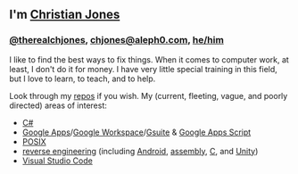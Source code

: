 ## I'm [Christian Jones](https://github.com/therealchjones/)

### [@therealchjones](https://github.com/therealchjones/), chjones@aleph0.com, [he/him](https://www.mypronouns.org/he-him)

I like to find the best ways to fix things. When it comes to computer work, at least, I don't do it for money. I have very little special training in this field, but I love to learn, to teach, and to help.

Look through my [repos](https://github.com/therealchjones?tab=repositories) if you wish. My (current, fleeting, vague, and poorly directed) areas of interest:

- [C#](https://github.com/topics/csharp)
- [Google Apps](https://github.com/topics/google-apps)/[Google Workspace](https://github.com/topics/google-workspace)/[Gsuite](https://github.com/topics/gsuite) & [Google Apps Script](https://github.com/topics/google-apps-script)
- [POSIX](https://github.com/topics/posix)
- [reverse engineering](https://github.com/topics/reverse-engineering) (including [Android](https://github.com/topics/android), [assembly](https://github.com/topics/assembly), [C](https://github.com/topics/c), and [Unity](https://github.com/topics/unity))
- [Visual Studio Code](https://github.com/topics/vscode)

